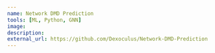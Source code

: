 ```yaml
---
name: Network DMD Prediction 
tools: [ML, Python, GNN]
image:
description: 
external_url: https://github.com/Dexoculus/Network-DMD-Prediction
---
```


